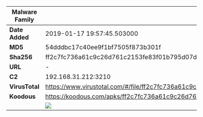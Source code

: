 | Malware Family | SpyNote                                                      |
| -------------- | ------------------------------------------------------------ |
| **Date Added** | 2019-01-17 19:57:45.503000                                                   |
| **MD5**        | 54dddbc17c40ee9f1bf7505f873b301f                             |
| **Sha256**     | ff2c7fc736a61c9c26d761c2153fe83f01b795d07d9cce51b2285d88ecd8090b |
| **URL**        | -                                                            |
| **C2**         | 192.168.31.212:3210 |
| **VirusTotal** | https://www.virustotal.com/#/file/ff2c7fc736a61c9c26d761c2153fe83f01b795d07d9cce51b2285d88ecd8090b/detection |
| **Koodous**    | https://koodous.com/apks/ff2c7fc736a61c9c26d761c2153fe83f01b795d07d9cce51b2285d88ecd8090b |
|                | ![](../assets/ff2c7fc736a61c9c26d761c2153fe83f01b795d07d9cce51b2285d88ecd8090b.png) |